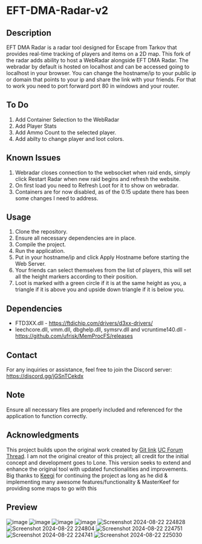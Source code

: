 

# EFT-DMA-Radar-v2

## Description
EFT DMA Radar is a radar tool designed for Escape from Tarkov that provides real-time tracking of players and items on a 2D map. This fork of the radar adds ability to host a WebRadar alongside EFT DMA Radar. The webradar by default is hosted on localhost and can be accessed going to localhost in your browser. You can change the hostname/ip to your public ip or domain that points to your ip and share the link with your friends. For that to work you need to port forward port 80 in windows and your router.

## To Do
1. Add Container Selection to the WebRadar
2. Add Player Stats
3. Add Ammo Count to the selected player.
4. Add abilty to change player and loot colors.


## Known Issues
1. Webradar closes connection to the websocket when raid ends, simply click Restart Radar when new raid begins and refresh the website.
2. On first load you need to Refresh Loot for it to show on webradar.
3. Containers are for now disabled, as of the 0.15 update there has been some changes I need to address.
   
## Usage
1. Clone the repository.
2. Ensure all necessary dependencies are in place.
3. Compile the project.
4. Run the application.
5. Put in your hostname/ip and click Apply Hostname before starting the Web Server.
6. Your friends can select themselves from the list of players, this will set all the height markers according to their position.
7. Loot is marked with a green circle if it is at the same height as you, a triangle if it is above you and upside down triangle if it is below you.

## Dependencies
- FTD3XX.dll - https://ftdichip.com/drivers/d3xx-drivers/
- leechcore.dll, vmm.dll, dbghelp.dll, symsrv.dll and vcruntime140.dll - https://github.com/ufrisk/MemProcFS/releases

## Contact
For any inquiries or assistance, feel free to join the Discord server: https://discord.gg/jGSnTCekdx

## Note
Ensure all necessary files are properly included and referenced for the application to function correctly.

## Acknowledgments
This project builds upon the original work created by [Git link](https://github.com/6b45/eft-dma-radar-1) [UC Forum Thread](https://www.unknowncheats.me/forum/escape-from-tarkov/482418-2d-map-dma-radar-wip.html). I am not the original creator of this project; all credit for the initial concept and development goes to Lone. This version seeks to extend and enhance the original tool with updated functionalities and improvements. Big thanks to [Keegi](https://github.com/HuiTeab/) for continuing the project as long as he did & implementing many awesome features/functionality & MasterKeef for providing some maps to go with this

## Preview
![image](https://github.com/xx0m/EFT-DMA-Radar-v2/assets/63579245/9e55038f-8095-4680-9d3f-b14f44046276)
![image](https://github.com/xx0m/EFT-DMA-Radar-v2/assets/63579245/7a1f9f18-6373-4386-bd42-6666c04aa9f3)
![image](https://github.com/xx0m/EFT-DMA-Radar-v2/assets/63579245/910ab73b-c633-4dc8-9753-a0f74b34b976)
![image](https://github.com/xx0m/EFT-DMA-Radar-v2/assets/63579245/9c7c5388-9e9b-4895-bd3a-2c8e137d17e6)
![Screenshot 2024-08-22 224828](https://github.com/user-attachments/assets/c50dae4b-ee1f-4970-b2d6-1a85638fcc70)
![Screenshot 2024-08-22 224804](https://github.com/user-attachments/assets/24984699-579d-48a5-92e9-6b66754d903e)
![Screenshot 2024-08-22 224751](https://github.com/user-attachments/assets/297c8847-4402-4434-a343-e4c50d842c23)
![Screenshot 2024-08-22 224741](https://github.com/user-attachments/assets/dd971770-cd78-48dd-85ec-ba29a3f42219)
![Screenshot 2024-08-22 225030](https://github.com/user-attachments/assets/8707f371-95a6-4b12-9dc9-600f36094128)
